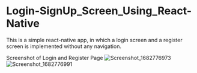 # Login-SignUp_Screen_Using_React-Native
This is a simple react-native app, in which a login screen and a register screen is implemented without any navigation.


Screenshot of Login and Register Page
![Screenshot_1682776973](https://user-images.githubusercontent.com/105111239/235310100-29fcb6a5-3bc8-4eef-b164-0eb52ac96914.png)
![Screenshot_1682776991](https://user-images.githubusercontent.com/105111239/235310105-81df193a-0769-45e0-ae5f-90e61cc81ca6.png)
